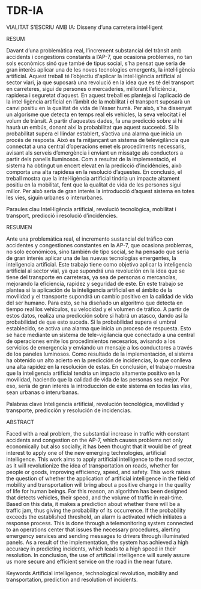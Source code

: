 # TDR-IA
VIALITAT S’ESCRIU AMB IA: Disseny d’una carretera intel·ligent

RESUM

Davant d’una problemàtica real, l’increment substancial del trànsit amb accidents i congestions constants a l’AP-7, que ocasiona problemes, no tan sols econòmics sinó que també de tipus social, s’ha pensat que seria de gran interès aplicar una de les noves tecnologies emergents, la intel·ligència artificial. 
Aquest treball té l’objectiu d'aplicar la intel·ligència artificial al sector viari, ja que suposarà una revolució en la idea que es té del transport en carreteres, sigui de persones o mercaderies, millorant l’eficiència, rapidesa i seguretat d’aquest.
En aquest treball es planteja si l’aplicació de la intel·ligència artificial en l’àmbit de la mobilitat i el transport suposarà un canvi positiu en la qualitat de vida de l’ésser humà. Per això, s’ha dissenyat un algorisme que detecta en temps real els vehicles, la seva velocitat i el volum de trànsit. A partir d’aquestes dades, fa una predicció sobre si hi haurà un embús, donant així la probabilitat que aquest succeeixi. Si la probabilitat supera el llindar establert, s’activa una alarma que inicia un procés de resposta. Això es fa mitjançant un sistema de televigilància que connectat a una central d’operacions emet els procediments necessaris, avisant als serveis d’emergència i enviant un missatge als conductors a partir dels panells lluminosos.
Com a resultat de la implementació, el sistema ha obtingut un encert elevat en la predicció d’incidències, això comporta una alta rapidesa en la resolució d’aquestes. 
En conclusió, el treball mostra que la intel·ligència artificial tindria un impacte altament positiu en la mobilitat, fent que la qualitat de vida de les persones sigui millor. Per això seria de gran interès la introducció d’aquest sistema en totes les vies, siguin urbanes o interurbanes.


Paraules clau
Intel·ligència artificial, revolució tecnològica, mobilitat i transport, predicció i resolució d’incidències.



RESUMEN

Ante una problemática real, el incremento sustancial del tráfico con accidentes y congestiones constantes en la AP-7, que ocasiona problemas, no solo económicos, sino también de tipo social, se ha pensado que sería de gran interés aplicar una de las nuevas tecnologías emergentes, la inteligencia artificial. 
Este trabajo tiene como objetivo aplicar la inteligencia artificial al sector vial, ya que supondrá una revolución en la idea que se tiene del transporte en carreteras, ya sea de personas o mercancías, mejorando la eficiencia, rapidez y seguridad de este. En este trabajo se plantea si la aplicación de la inteligencia artificial en el ámbito de la movilidad y el transporte supondrá un cambio positivo en la calidad de vida del ser humano. Para esto, se ha diseñado un algoritmo que detecta en tiempo real los vehículos, su velocidad y el volumen de tráfico. A partir de estos datos, realiza una predicción sobre si habrá un atasco, dando así la probabilidad de que esto suceda. Si la probabilidad supera el umbral establecido, se activa una alarma que inicia un proceso de respuesta. Esto se hace mediante un sistema de tele-vigilancia que conectado a una central de operaciones emite los procedimientos necesarios, avisando a los servicios de emergencia y enviando un mensaje a los conductores a través de los paneles luminosos. 
Como resultado de la implementación, el sistema ha obtenido un alto acierto en la predicción de incidencias, lo que conlleva una alta rapidez en la resolución de estas. 
En conclusión, el trabajo muestra que la inteligencia artificial tendría un impacto altamente positivo en la movilidad, haciendo que la calidad de vida de las personas sea mejor. Por eso, sería de gran interés la introducción de este sistema en todas las vías, sean urbanas o interurbanas.


Palabras clave
Inteligencia artificial, revolución tecnológica, movilidad y transporte, predicción y resolución de incidencias.



ABSTRACT

Faced with a real problem, the substantial increase in traffic with constant accidents and congestion on the AP-7, which causes problems not only economically but also socially, it has been thought that it would be of great interest to apply one of the new emerging technologies, artificial intelligence. 
This work aims to apply artificial intelligence to the road sector, as it will revolutionize the idea of transportation on roads, whether for people or goods, improving efficiency, speed, and safety. This work raises the question of whether the application of artificial intelligence in the field of mobility and transportation will bring about a positive change in the quality of life for human beings. For this reason, an algorithm has been designed that detects vehicles, their speed, and the volume of traffic in real-time. Based on this data, it makes a prediction about whether there will be a traffic jam, thus giving the probability of its occurrence. If the probability exceeds the established threshold, an alarm is activated which initiates a response process. This is done through a telemonitoring system connected to an operations center that issues the necessary procedures, alerting emergency services and sending messages to drivers through illuminated panels. 
As a result of the implementation, the system has achieved a high accuracy in predicting incidents, which leads to a high speed in their resolution. 
In conclusion, the use of artificial intelligence will surely assure us more secure and efficient service on the road in the near future.


Keywords 
Artificial intelligence, technological revolution, mobility and transportation, prediction and resolution of incidents.

